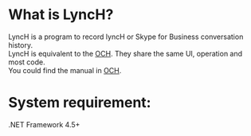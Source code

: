 # What is LyncH?  
LyncH is a program to record lyncH or Skype for Business conversation history.   
LyncH is equivalent to the [OCH](https://github.com/iwteih/OCH). They share the same UI, operation and most code.   
You could find the manual in [OCH](https://github.com/iwteih/OCH).   
  
# System requirement:  
.NET Framework 4.5+  
